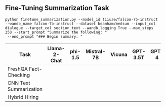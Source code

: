 ## Fine-Tuning Summarization Task

```
python finetune_summarization.py --model_id tiiuae/falcon-7b-instruct --wandb_name falcon-7b-instruct --dataset beanham/medsum --input_col dialogue --target_col section_text --wandb_logging True --max_steps 250 --start_prompt "Summarize the following: "
 --end_prompt "### Begin summary: "
```

| Task                   | Llama-2-Chat | phi-1.5 | Mistral-7B | Vicuna | GPT-3.5T | GPT-4 |
| ---------------------- | ------------ | ------- | ---------- | ------ | -------- | ----- |
| FreshQA Fact-Checking  |              |         |            |        |          |       |
| CNN Text Summarization |              |         |            |        |          |       |
| Hybrid Hiring          |              |         |            |        |          |       |
